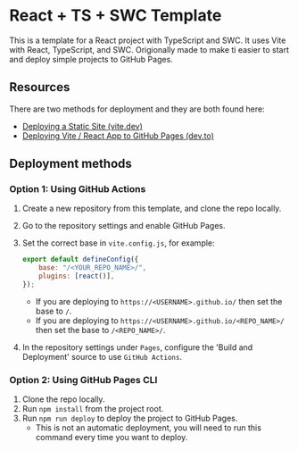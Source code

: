 # React + TS + SWC Template

This is a template for a React project with TypeScript and SWC. It uses Vite with React, TypeScript, and SWC. Origionally made to make ti easier to start and deploy simple projects to GitHub Pages.

## Resources

There are two methods for deployment and they are both found here:

-   [Deploying a Static Site (vite.dev)](https://vite.dev/guide/static-deploy)
-   [Deploying Vite / React App to GitHub Pages (dev.to)](https://dev.to/rashidshamloo/deploying-vite-react-app-to-github-pages-35hf)

## Deployment methods

### Option 1: Using GitHub Actions

1.  Create a new repository from this template, and clone the repo locally.
2.  Go to the repository settings and enable GitHub Pages.
3.  Set the correct base in `vite.config.js`, for example:

    ```js
    export default defineConfig({
        base: "/<YOUR_REPO_NAME>/",
        plugins: [react()],
    });
    ```

    -   If you are deploying to `https://<USERNAME>.github.io/` then set the base to `/`.
    -   If you are deploying to `https://<USERNAME>.github.io/<REPO_NAME>/` then set the base to `/<REPO_NAME>/`.

4.  In the repository settings under `Pages`, configure the 'Build and Deployment' source to use `GitHub Actions`.

### Option 2: Using GitHub Pages CLI

1. Clone the repo locally.
2. Run `npm install` from the project root.
3. Run `npm run deploy` to deploy the project to GitHub Pages.
    - This is not an automatic deployment, you will need to run this command every time you want to deploy.
